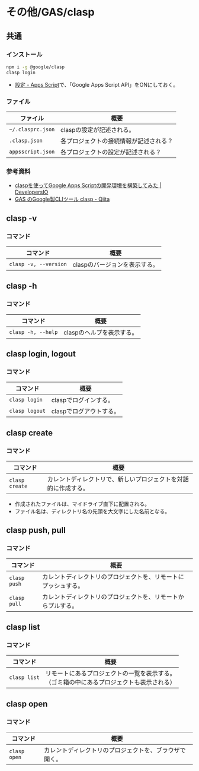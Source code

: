 # その他/GAS/clasp

## 共通

### インストール

```bash
npm i -g @google/clasp
clasp login
```

- [設定 - Apps Script](https://script.google.com/home/usersettings)で、「Google Apps Script API」をONにしておく。

### ファイル

| ファイル          | 概要                                   |
| ----------------- | -------------------------------------- |
| `~/.clasprc.json` | claspの設定が記述される。              |
| `.clasp.json`     | 各プロジェクトの接続情報が記述される？ |
| `appsscript.json` | 各プロジェクトの設定が記述される？     |

### 参考資料

- [claspを使ってGoogle Apps Scriptの開発環境を構築してみた | DevelopersIO](https://dev.classmethod.jp/articles/vscode-clasp-setting/)
- [GAS のGoogle製CLIツール clasp - Qiita](https://qiita.com/HeRo/items/4e65dcc82783b2766c03)

## clasp -v

### コマンド

| コマンド              | 概要                          |
| --------------------- | ----------------------------- |
| `clasp -v, --version` | claspのバージョンを表示する。 |

## clasp -h

### コマンド

| コマンド           | 概要                      |
| ------------------ | ------------------------- |
| `clasp -h, --help` | claspのヘルプを表示する。 |

## clasp login, logout

### コマンド

| コマンド       | 概要                    |
| -------------- | ----------------------- |
| `clasp login`  | claspでログインする。   |
| `clasp logout` | claspでログアウトする。 |

## clasp create

### コマンド

| コマンド       | 概要                                                         |
| -------------- | ------------------------------------------------------------ |
| `clasp create` | カレントディレクトリで、新しいプロジェクトを対話的に作成する。 |

- 作成されたファイルは、マイドライブ直下に配置される。
- ファイル名は、ディレクトリ名の先頭を大文字にした名前となる。

## clasp push, pull

### コマンド

| コマンド     | 概要                                                         |
| ------------ | ------------------------------------------------------------ |
| `clasp push` | カレントディレクトリのプロジェクトを、リモートにプッシュする。 |
| `clasp pull` | カレントディレクトリのプロジェクトを、リモートからプルする。 |

## clasp list

### コマンド

| コマンド     | 概要                                                         |
| ------------ | ------------------------------------------------------------ |
| `clasp list` | リモートにあるプロジェクトの一覧を表示する。<br />（ゴミ箱の中にあるプロジェクトも表示される） |

## clasp open

### コマンド

| コマンド     | 概要                                                   |
| ------------ | ------------------------------------------------------ |
| `clasp open` | カレントディレクトリのプロジェクトを、ブラウザで開く。 |
